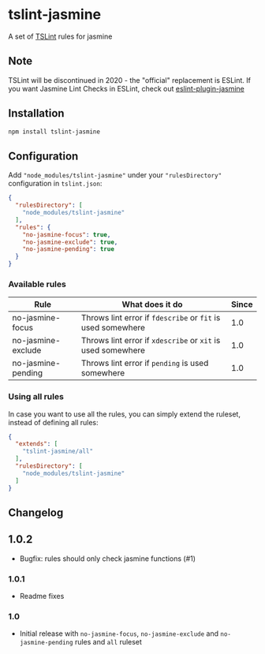 # tslint-jasmine

A set of [TSLint](https://github.com/palantir/tslint) rules for jasmine

## Note
TSLint will be discontinued in 2020 - the "official" replacement is ESLint. If you want
Jasmine Lint Checks in ESLint, check out [eslint-plugin-jasmine](https://github.com/tlvince/eslint-plugin-jasmine)

## Installation

```bash
npm install tslint-jasmine
```

## Configuration
Add `"node_modules/tslint-jasmine"` under your `"rulesDirectory"` configuration in `tslint.json`:

```json
{
  "rulesDirectory": [
    "node_modules/tslint-jasmine"
  ],
  "rules": {
    "no-jasmine-focus": true,
    "no-jasmine-exclude": true,
    "no-jasmine-pending": true
  }
}
```

### Available rules

| Rule               | What does it do                                             | Since |
| ------------------ | ----------------------------------------------------------- | ----- |
| no-jasmine-focus   | Throws lint error if `fdescribe` or `fit` is used somewhere | 1.0   |
| no-jasmine-exclude | Throws lint error if `xdescribe` or `xit` is used somewhere | 1.0   |
| no-jasmine-pending | Throws lint error if `pending` is used somewhere            | 1.0   |

### Using all rules

In case you want to use all the rules, you can simply extend the ruleset, instead of defining all rules:

```json
{
  "extends": [
    "tslint-jasmine/all"
  ],
  "rulesDirectory": [
    "node_modules/tslint-jasmine"
  ]
}
```

## Changelog

## 1.0.2

- Bugfix: rules should only check jasmine functions (#1)

### 1.0.1

- Readme fixes

### 1.0

- Initial release with `no-jasmine-focus`, `no-jasmine-exclude` and `no-jasmine-pending` rules and `all` ruleset